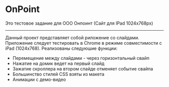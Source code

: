 # OnPoint

Это тестовое задание для ООО Онпоинт (Сайт для IPad 1024x768px)

---------------------------------------

Данный проект представляет собой риложение со слайдами.
Приложение следует тестировать в Chrome в режиме совместимости с iPad (1024x768).
Реализованы следуюшие функции:
- Перемещение между слайдами - через горизонтальный свайп
- Нажатие на домик ведет на первый слайд
- Зажатие скроллера на втором слайде отменяет событие свайпа
- Большинство стилей CSS взяты из макета
- Анимации с демо-видео
